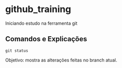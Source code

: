 # github_training
Iniciando estudo na ferramenta git

## Comandos e Explicações

```
git status
```

Objetivo: mostra as alterações feitas no branch atual.  